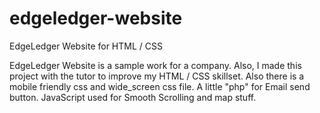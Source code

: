 # edgeledger-website
EdgeLedger Website for HTML / CSS 

EdgeLedger Website is a sample work for a company. Also, I made this project with the tutor to improve my HTML / CSS skillset.
Also there is a mobile friendly css and wide_screen css file. 
A little "php" for Email send button.
JavaScript used for Smooth Scrolling and map stuff.
